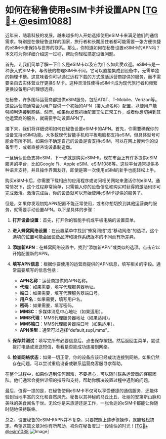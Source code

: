 # 如何在秘鲁使用eSIM卡并设置APN [[TG💪+ @esim1088](https://t.me/s/esim1088)]

近年来，随着科技的发展，越来越多的人开始选择使用eSIM卡来满足他们的通信需求。特别是在像秘鲁这样的国家，旅行者和长期居住者都可能需要一张方便快捷的eSIM卡来保持与世界的联系。那么，你知道如何在秘鲁设置eSIM卡的APN吗？本文将为你详细介绍这一过程，帮助你轻松搞定设置问题。

首先，让我们简单了解一下什么是eSIM卡以及它为什么如此受欢迎。eSIM卡是一种嵌入式SIM卡，与传统的物理SIM卡不同，它可以直接集成到设备中，无需单独的物理卡槽。这意味着你可以通过远程下载的方式激活运营商提供的服务，而不需要亲自去实体营业厅更换SIM卡。这种灵活性使得eSIM卡成为现代旅行者和频繁更换设备用户的理想选择。

在秘鲁，许多国际运营商都提供eSIM服务，包括AT&T、T-Mobile、Verizon等。这些运营商通常会为用户提供一个初始的APN（接入点名称）配置，以便用户能够顺利连接到网络。然而，如果你发现初始配置无法正常工作，或者你想切换到其他运营商的服务，就需要手动设置APN了。

接下来，我们将详细说明如何在秘鲁设置eSIM卡的APN。首先，你需要确保你的设备支持eSIM功能。大多数现代智能手机和平板电脑都支持eSIM，但具体型号可能会有所不同。如果你不确定自己的设备是否支持eSIM，可以在网上搜索你的设备型号，或者直接咨询设备制造商。

一旦确认设备支持eSIM，下一步就是购买eSIM卡。现在市面上有许多提供eSIM服务的平台，比如Google Fi、Apple eSIM、eSIM1088等。这些平台通常提供多种语言支持，并且操作界面友好，即使是第一次使用eSIM的新手也能轻松上手。

购买eSIM卡后，你需要下载相应的应用程序或访问相关网站来激活你的eSIM。通常情况下，这个过程非常简单，只需输入你的设备信息和购买时获得的激活码即可完成激活。激活完成后，你的设备就可以开始使用eSIM卡提供的服务了。

但是，如果你发现初始APN配置不能正常使用，或者你想切换到其他运营商的服务，就需要手动设置APN。以下是具体的步骤：

1. **打开设备设置**：首先，打开你的智能手机或平板电脑的设置菜单。
   
2. **进入蜂窝网络设置**：在设置菜单中找到“蜂窝网络”或“移动网络”的选项。这个选项的位置可能会因设备品牌和操作系统版本的不同而有所差异。

3. **添加新APN**：在蜂窝网络设置中，找到“添加新APN”或类似的选项。点击它以开始配置新的APN。

4. **填写APN信息**：根据你要使用的运营商提供的APN信息，填写相关的字段。通常需要填写的信息包括：
   - **APN名称**：运营商提供的APN名称。
   - **代理**：如果需要，填写代理服务器地址。
   - **端口**：如果需要，填写代理服务器端口号。
   - **用户名**：如果需要，填写用户名。
   - **密码**：如果需要，填写密码。
   - **MMSC**：多媒体消息中心地址（如果适用）。
   - **MMS代理**：MMS代理服务器地址（如果适用）。
   - **MMS端口**：MMS代理服务器端口号（如果适用）。
   - **APN类型**：通常可以选择“default,supl,mms”。

5. **保存并测试**：填写完所有必要信息后，点击保存按钮。然后返回主菜单，尝试拨打电话或发送短信，看看是否能成功连接到网络。

6. **检查网络状态**：如果一切正常，你的设备应该已经成功连接到网络。如果仍然存在问题，可以尝试重启设备或联系运营商客服寻求帮助。

在整个过程中，如果你遇到任何困难，不要担心，可以随时联系运营商的客服团队。他们通常会提供详细的指导和支持，帮助你解决设置过程中遇到的问题。

最后，值得一提的是，在秘鲁使用eSIM卡不仅可以享受便捷的通信服务，还能体验到当地丰富的文化和自然风光。秘鲁以其神秘的马丘比丘、壮丽的安第斯山脉和美味的美食闻名于世。无论你是来旅游还是工作，一张合适的eSIM卡都能让你随时随地保持联络。

总之，设置秘鲁的eSIM卡APN并不复杂，只要按照上述步骤操作，就能轻松搞定。希望这篇文章对你有所帮助，祝你在秘鲁度过一段愉快的时光！[[TG💪+ @esim1088](https://t.me/s/esim1088) ![Image](https://i.postimg.cc/4NQfJmqS/Snipaste-2025-05-13-00-14-12.png)]